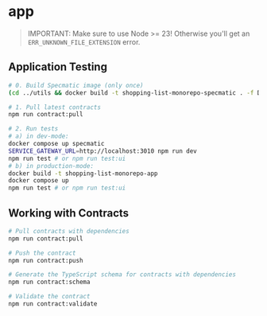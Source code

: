 # app

> IMPORTANT: Make sure to use Node >= 23!
> Otherwise you'll get an `ERR_UNKNOWN_FILE_EXTENSION` error.

## Application Testing

```bash
# 0. Build Specmatic image (only once)
(cd ../utils && docker build -t shopping-list-monorepo-specmatic . -f Dockerfile.specmatic)

# 1. Pull latest contracts
npm run contract:pull

# 2. Run tests
# a) in dev-mode:
docker compose up specmatic
SERVICE_GATEWAY_URL=http://localhost:3010 npm run dev
npm run test # or npm run test:ui
# b) in production-mode:
docker build -t shopping-list-monorepo-app
docker compose up
npm run test # or npm run test:ui
```

## Working with Contracts

```bash
# Pull contracts with dependencies
npm run contract:pull

# Push the contract
npm run contract:push

# Generate the TypeScript schema for contracts with dependencies
npm run contract:schema

# Validate the contract
npm run contract:validate
```
